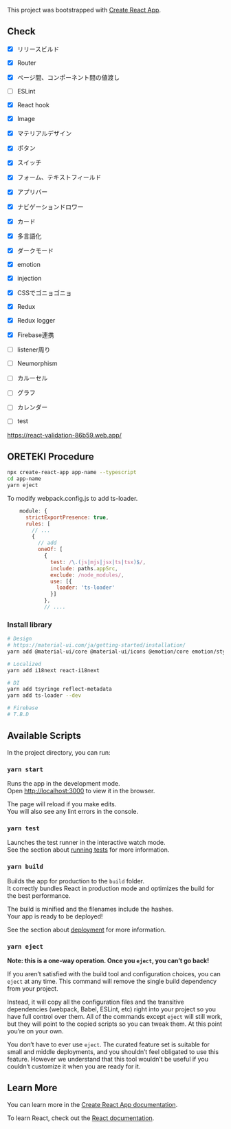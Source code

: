 This project was bootstrapped with [Create React App](https://github.com/facebook/create-react-app).

## Check

- [x] リリースビルド
- [x] Router
- [x] ページ間、コンポーネント間の値渡し
- [ ] ESLint
- [x] React hook
- [x] Image
- [x] マテリアルデザイン
- [x] ボタン
- [x] スイッチ
- [x] フォーム、テキストフィールド
- [x] アプリバー
- [x] ナビゲーションドロワー
- [x] カード
- [x] 多言語化
- [x] ダークモード
- [x] emotion
- [x] injection
- [x] CSSでゴニョゴニョ
- [x] Redux
- [x] Redux logger
- [x] Firebase連携
- [ ] listener周り
- [ ] Neumorphism
- [ ] カルーセル
- [ ] グラフ
- [ ] カレンダー
- [ ] test


https://react-validation-86b59.web.app/

## ORETEKI Procedure

```sh
npx create-react-app app-name --typescript
cd app-name
yarn eject
```

To modify webpack.config.js to add ts-loader.

```js
    module: {
      strictExportPresence: true,
      rules: [
        // ...
        {
          // add
          oneOf: [
            {
              test: /\.(js|mjs|jsx|ts|tsx)$/,
              include: paths.appSrc,
              exclude: /node_modules/,
              use: [{
                loader: 'ts-loader'
              }]
            },
            // ....
```

### Install library

```sh
# Design
# https://material-ui.com/ja/getting-started/installation/
yarn add @material-ui/core @material-ui/icons @emotion/core emotion/styled 

# Localized
yarn add i18next react-i18next

# DI
yarn add tsyringe reflect-metadata
yarn add ts-loader --dev

# Firebase
# T.B.D
```


## Available Scripts

In the project directory, you can run:

### `yarn start`

Runs the app in the development mode.<br />
Open [http://localhost:3000](http://localhost:3000) to view it in the browser.

The page will reload if you make edits.<br />
You will also see any lint errors in the console.

### `yarn test`

Launches the test runner in the interactive watch mode.<br />
See the section about [running tests](https://facebook.github.io/create-react-app/docs/running-tests) for more information.

### `yarn build`

Builds the app for production to the `build` folder.<br />
It correctly bundles React in production mode and optimizes the build for the best performance.

The build is minified and the filenames include the hashes.<br />
Your app is ready to be deployed!

See the section about [deployment](https://facebook.github.io/create-react-app/docs/deployment) for more information.

### `yarn eject`

**Note: this is a one-way operation. Once you `eject`, you can’t go back!**

If you aren’t satisfied with the build tool and configuration choices, you can `eject` at any time. This command will remove the single build dependency from your project.

Instead, it will copy all the configuration files and the transitive dependencies (webpack, Babel, ESLint, etc) right into your project so you have full control over them. All of the commands except `eject` will still work, but they will point to the copied scripts so you can tweak them. At this point you’re on your own.

You don’t have to ever use `eject`. The curated feature set is suitable for small and middle deployments, and you shouldn’t feel obligated to use this feature. However we understand that this tool wouldn’t be useful if you couldn’t customize it when you are ready for it.

## Learn More

You can learn more in the [Create React App documentation](https://facebook.github.io/create-react-app/docs/getting-started).

To learn React, check out the [React documentation](https://reactjs.org/).
